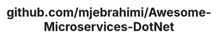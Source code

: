 ---
layout: post
title: github.com/mjebrahimi/Awesome-Microservices-DotNet
categories: link
tags: [انگلیسی, گیت‌هاب, برنامه‌نویسی]
---